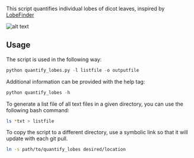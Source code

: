 This script quantifies individual lobes of dicot leaves, inspired by [LobeFinder](https://academic.oup.com/plphys/article/171/4/2331/6115282)

![alt text](https://github.com/xadams/LopePlotter/blob/master/Screen%20Shot%202022-02-02%20at%205.48.24%20PM.png?raw=true)

## Usage

The script is used in the following way:

```python
python quantify_lobes.py -l listfile -o outputfile
```

Additional information can be provided with the help tag:

```python
python quantify_lobes -h
```

To generate a list file of all text files in a given directory, you can use the following bash command:

```bash
ls *txt > listfile
```

To copy the script to a different directory, use a symbolic link so that it will update with each git pull.

```bash
ln -s path/to/quantify_lobes desired/location
```
